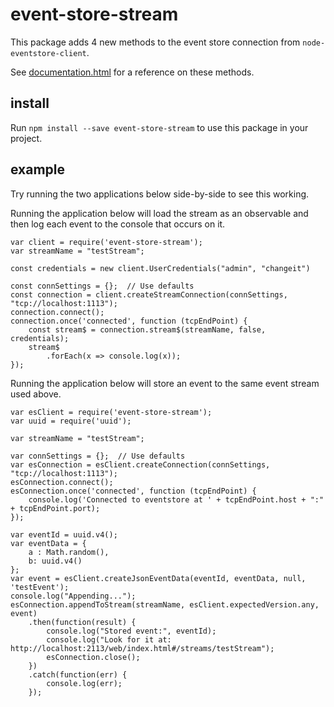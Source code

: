 # event-store-stream
This package adds 4 new methods to the event store connection from `node-eventstore-client`.

See [documentation.html](documentation.html) for a reference on these methods.

## install
Run `npm install --save event-store-stream` to use this package in your project.

## example
Try running the two applications below side-by-side to see this working.

Running the application below will load the stream as an observable and then log each event to the console that occurs on it.
```
var client = require('event-store-stream');
var streamName = "testStream";

const credentials = new client.UserCredentials("admin", "changeit")

const connSettings = {};  // Use defaults
const connection = client.createStreamConnection(connSettings, "tcp://localhost:1113");
connection.connect();
connection.once('connected', function (tcpEndPoint) {
	const stream$ = connection.stream$(streamName, false, credentials);
	stream$
		.forEach(x => console.log(x));
});
```

Running the application below will store an event to the same event stream used above.
```
var esClient = require('event-store-stream');
var uuid = require('uuid');

var streamName = "testStream";

var connSettings = {};  // Use defaults
var esConnection = esClient.createConnection(connSettings, "tcp://localhost:1113");
esConnection.connect();
esConnection.once('connected', function (tcpEndPoint) {
    console.log('Connected to eventstore at ' + tcpEndPoint.host + ":" + tcpEndPoint.port);
});

var eventId = uuid.v4();
var eventData = {
    a : Math.random(), 
    b: uuid.v4()
};
var event = esClient.createJsonEventData(eventId, eventData, null, 'testEvent');
console.log("Appending...");
esConnection.appendToStream(streamName, esClient.expectedVersion.any, event)
    .then(function(result) {
        console.log("Stored event:", eventId);
        console.log("Look for it at: http://localhost:2113/web/index.html#/streams/testStream");
        esConnection.close();
    })
    .catch(function(err) {
        console.log(err);
    });
```
